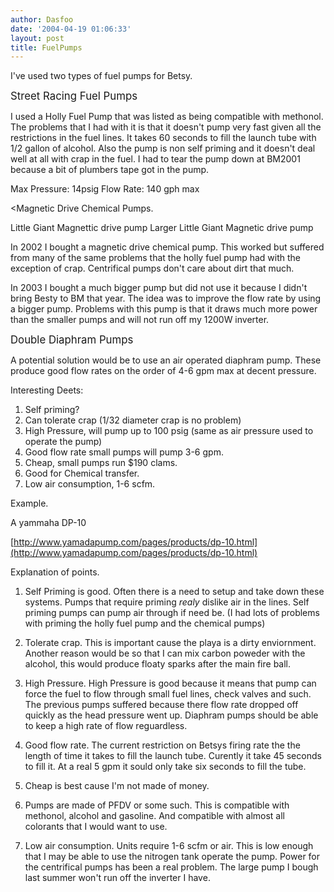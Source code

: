 ```yaml
---
author: Dasfoo
date: '2004-04-19 01:06:33'
layout: post
title: FuelPumps
---
```


I've used two types of fuel pumps for Betsy.

<big>Street Racing Fuel Pumps</big>

I used a Holly Fuel Pump that was listed as being compatible with methonol.  The problems that I had with it is that it doesn't pump very fast given all the restrictions in the fuel lines.  It takes 60 seconds to fill the launch tube with 1/2 gallon of alcohol.  Also the pump is non self priming and it doesn't deal well at all with crap in the fuel.  I had to tear the pump down at BM2001 because a bit of plumbers tape got in the pump.

Max Pressure: 14psig
Flow Rate:    140 gph max

<Magnetic Drive Chemical Pumps.

Little Giant Magnettic drive pump
Larger Little Giant Magnetic drive pump

In 2002 I bought a magnetic drive chemical pump.  This worked but suffered from many of the same problems that the holly fuel pump had with the exception of crap.  Centrifical pumps don't care about dirt that much.

In 2003 I bought a much bigger pump but did not use it because I didn't bring Besty to BM that year.  The idea was to improve the flow rate by using a bigger pump.  Problems with this pump is that it draws much more power than the smaller pumps and will not run off my 1200W inverter.

<big>Double Diaphram Pumps</big>

A potential solution would be to use an air operated diaphram pump.  These produce good flow rates on the order of 4-6 gpm max at decent pressure.

Interesting Deets:

1) Self priming?
2) Can tolerate crap (1/32 diameter crap is no problem)
3) High Pressure, will pump up to 100 psig (same as air pressure used to operate the pump)
4) Good flow rate small pumps will pump 3-6 gpm.
5) Cheap, small pumps run $190 clams.
6) Good for Chemical transfer.
7) Low air consumption, 1-6 scfm.

Example.

A yammaha DP-10

[http://www.yamadapump.com/pages/products/dp-10.html](http://www.yamadapump.com/pages/products/dp-10.html)

Explanation of points.

1) Self Priming is good.  Often there is a need to setup and take down these systems.  Pumps that require priming _realy_ dislike air in the lines.  Self priming pumps can pump air through if need be. (I had lots of problems with priming the holly fuel pump and the chemical pumps)

2) Tolerate crap.  This is important cause the playa is a dirty enviornment.  Another reason would be so that I can mix carbon poweder with the alcohol, this would produce floaty sparks after the main fire ball.

3) High Pressure.  High Pressure is good because it means that pump can force the fuel to flow through small fuel lines, check valves and such.  The previous pumps suffered because there flow rate dropped off quickly as the head pressure went up.  Diaphram pumps should be able to keep a high rate of flow reguardless.

4) Good flow rate.  The current restriction on Betsys firing rate the the length of time it takes to fill the launch tube.  Curently it take 45 seconds to fill it.  At a real 5 gpm it sould only take six seconds to fill the tube.

5) Cheap is best cause I'm not made of money.

6) Pumps are made of PFDV or some such.  This is compatible with methonol, alcohol and gasoline.  And compatible with almost all colorants that I would want to use.

7) Low air consumption.  Units require 1-6 scfm or air.  This is low enough that I may be able to use the nitrogen tank operate the pump.  Power for the centrifical pumps has been a real problem.  The large pump I bough last summer won't run off the inverter I have.

